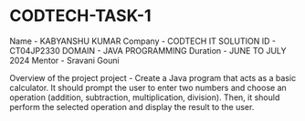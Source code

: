 # CODTECH-TASK-1
Name - KABYANSHU KUMAR
Company - CODTECH IT SOLUTION
ID - CT04JP2330
DOMAIN - JAVA PROGRAMMING
Duration - JUNE TO JULY 2024
Mentor - Sravani Gouni

Overview of the project 
project - Create a Java program that acts as a basic calculator. It should prompt the user to
enter two numbers and choose an operation (addition, subtraction, multiplication,
division). Then, it should perform the selected operation and display the result to the
user.
